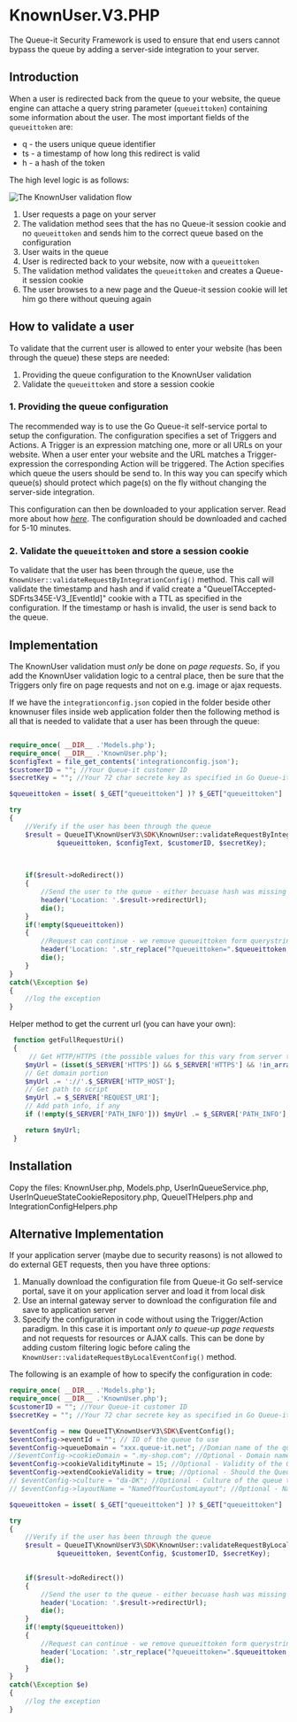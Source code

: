 # KnownUser.V3.PHP
The Queue-it Security Framework is used to ensure that end users cannot bypass the queue by adding a server-side integration to your server. 

## Introduction
When a user is redirected back from the queue to your website, the queue engine can attache a query string parameter (`queueittoken`) containing some information about the user. 
The most important fields of the `queueittoken` are:

 - q - the users unique queue identifier
 - ts - a timestamp of how long this redirect is valid
 - h - a hash of the token


The high level logic is as follows:

![The KnownUser validation flow](https://github.com/queueit/KnownUser.V3.PHP/blob/master/Documentation/KnownUser%20flow.PNG)

 1. User requests a page on your server
 2. The validation method sees that the has no Queue-it session cookie and no `queueittoken` and sends him to the correct queue based on the configuration
 3. User waits in the queue
 4. User is redirected back to your website, now with a `queueittoken`
 5. The validation method validates the `queueittoken` and creates a Queue-it session cookie
 6. The user browses to a new page and the Queue-it session cookie will let him go there without queuing again

## How to validate a user
To validate that the current user is allowed to enter your website (has been through the queue) these steps are needed:

 1. Providing the queue configuration to the KnownUser validation
 2. Validate the `queueittoken` and store a session cookie


### 1. Providing the queue configuration
The recommended way is to use the Go Queue-it self-service portal to setup the configuration. 
The configuration specifies a set of Triggers and Actions. A Trigger is an expression matching one, more or all URLs on your website. 
When a user enter your website and the URL matches a Trigger-expression the corresponding Action will be triggered. 
The Action specifies which queue the users should be send to. 
In this way you can specify which queue(s) should protect which page(s) on the fly without changing the server-side integration.

This configuration can then be downloaded to your application server. 
Read more about how *[here](https://github.com/queueit/KnownUser.V3.PHP/tree/master/Documentation)*. 
The configuration should be downloaded and cached for 5-10 minutes. 

### 2. Validate the `queueittoken` and store a session cookie
To validate that the user has been through the queue, use the `KnownUser::validateRequestByIntegrationConfig()` method. 
This call will validate the timestamp and hash and if valid create a "QueueITAccepted-SDFrts345E-V3_[EventId]" cookie with a TTL as specified in the configuration.
If the timestamp or hash is invalid, the user is send back to the queue.


## Implementation
The KnownUser validation must *only* be done on *page requests*. 
So, if you add the KnownUser validation logic to a central place, then be sure that the Triggers only fire on page requests and not on e.g. image or ajax requests.

If we have the `integrationconfig.json` copied  in the folder beside other knownuser files inside web application folder then 
the following method is all that is needed to validate that a user has been through the queue:
 

```php

require_once( __DIR__ .'Models.php');
require_once( __DIR__ .'KnownUser.php');
$configText = file_get_contents('integrationconfig.json');
$customerID = ""; //Your Queue-it customer ID
$secretKey = ""; //Your 72 char secrete key as specified in Go Queue-it self-service platform

$queueittoken = isset( $_GET["queueittoken"] )? $_GET["queueittoken"] :'';

try
{
	//Verify if the user has been through the queue
    $result = QueueIT\KnownUserV3\SDK\KnownUser::validateRequestByIntegrationConfig(getFullRequestUri(), 
			$queueittoken, $configText, $customerID, $secretKey);

	
	
    if($result->doRedirect())
    {
        //Send the user to the queue - either becuase hash was missing or becuase is was invalid
		header('Location: '.$result->redirectUrl);
        die();
    }
    if(!empty($queueittoken))
    {
		//Request can continue - we remove queueittoken form querystring parameter to avoid sharing of user specific token
		header('Location: '.str_replace("?queueittoken=".$queueittoken,"",  getFullRequestUri()));
		die();
    }
}
catch(\Exception $e)
{
	//log the exception
}

```

Helper method to get the current url (you can have your own):
```php
 function getFullRequestUri()
 {
     // Get HTTP/HTTPS (the possible values for this vary from server to server)
    $myUrl = (isset($_SERVER['HTTPS']) && $_SERVER['HTTPS'] && !in_array(strtolower($_SERVER['HTTPS']),array('off','no'))) ? 'https' : 'http';
    // Get domain portion
    $myUrl .= '://'.$_SERVER['HTTP_HOST'];
    // Get path to script
    $myUrl .= $_SERVER['REQUEST_URI'];
    // Add path info, if any
    if (!empty($_SERVER['PATH_INFO'])) $myUrl .= $_SERVER['PATH_INFO'];

    return $myUrl; 
 }
```

## Installation
Copy the files: KnownUser.php, Models.php, UserInQueueService.php, UserInQueueStateCookieRepository.php, QueueITHelpers.php and IntegrationConfigHelpers.php


## Alternative Implementation
If your application server (maybe due to security reasons) is not allowed to do external GET requests, then you have three options:

1. Manually download the configuration file from Queue-it Go self-service portal, save it on your application server and load it from local disk
2. Use an internal gateway server to download the configuration file and save to application server
3. Specify the configuration in code without using the Trigger/Action paradigm. In this case it is important *only to queue-up page requests* and not requests for resources or AJAX calls. 
This can be done by adding custom filtering logic before caling the `KnownUser::validateRequestByLocalEventConfig()` method. 

The following is an example of how to specify the configuration in code:

```php
require_once( __DIR__ .'Models.php');
require_once( __DIR__ .'KnownUser.php');
$customerID = ""; //Your Queue-it customer ID
$secretKey = ""; //Your 72 char secrete key as specified in Go Queue-it self-service platform

$eventConfig = new QueueIT\KnownUserV3\SDK\EventConfig();
$eventConfig->eventId = ""; // ID of the queue to use
$eventConfig->queueDomain = "xxx.queue-it.net"; //Domian name of the queue - usually in the format [CustomerId].queue-it.net
//$eventConfig->cookieDomain = ".my-shop.com"; //Optional - Domain name where the Queue-it session cookie should be saved
$eventConfig->cookieValidityMinute = 15; //Optional - Validity of the Queue-it session cookie. Default is 10 minutes
$eventConfig->extendCookieValidity = true; //Optional - Should the Queue-it session cookie validity time be extended each time the validation runs? Default is true.
// $eventConfig->culture = "da-DK"; //Optional - Culture of the queue ticket layout in the format specified here: https://msdn.microsoft.com/en-us/library/ee825488(v=cs.20).aspx Default is to use what is specified on Event
// $eventConfig->layoutName = "NameOfYourCustomLayout"; //Optional - Name of the queue ticket layout - e.g. "Default layout by Queue-it". Default is to take what is specified on the Event

$queueittoken = isset( $_GET["queueittoken"] )? $_GET["queueittoken"] :'';

try
{
	//Verify if the user has been through the queue
    $result = QueueIT\KnownUserV3\SDK\KnownUser::validateRequestByLocalEventConfig(getFullRequestUri(), 
			$queueittoken, $eventConfig, $customerID, $secretKey);

	
    if($result->doRedirect())
    {
        //Send the user to the queue - either becuase hash was missing or becuase is was invalid
		header('Location: '.$result->redirectUrl);
        die();
    }
    if(!empty($queueittoken))
    {
		//Request can continue - we remove queueittoken form querystring parameter to avoid sharing of user specific token
		header('Location: '.str_replace("?queueittoken=".$queueittoken,"",  getFullRequestUri()));
		die();
    }
}
catch(\Exception $e)
{
	//log the exception
}

```
